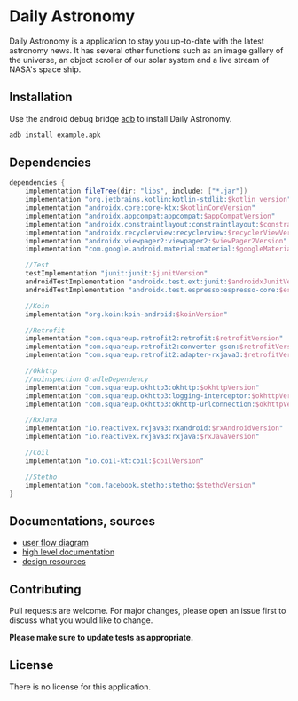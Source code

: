 # Daily Astronomy

Daily Astronomy is a application to stay you up-to-date with the latest astronomy news. It has several other functions such as an image gallery of the universe, an object scroller of our solar system and a live stream of NASA's space ship.

## Installation

Use the android debug bridge [adb](https://developer.android.com/studio/command-line/adb) to install Daily Astronomy.

```bash
adb install example.apk
```

## Dependencies

```gradle
dependencies {
    implementation fileTree(dir: "libs", include: ["*.jar"])
    implementation "org.jetbrains.kotlin:kotlin-stdlib:$kotlin_version"
    implementation "androidx.core:core-ktx:$kotlinCoreVersion"
    implementation "androidx.appcompat:appcompat:$appCompatVersion"
    implementation "androidx.constraintlayout:constraintlayout:$constraintLayoutVersion"
    implementation "androidx.recyclerview:recyclerview:$recyclerViewVersion"
    implementation "androidx.viewpager2:viewpager2:$viewPager2Version"
    implementation "com.google.android.material:material:$googleMaterialVersion"

    //Test
    testImplementation "junit:junit:$junitVersion"
    androidTestImplementation "androidx.test.ext:junit:$androidxJunitVersion"
    androidTestImplementation "androidx.test.espresso:espresso-core:$espressoVersion"

    //Koin
    implementation "org.koin:koin-android:$koinVersion"

    //Retrofit
    implementation "com.squareup.retrofit2:retrofit:$retrofitVersion"
    implementation "com.squareup.retrofit2:converter-gson:$retrofitVersion"
    implementation "com.squareup.retrofit2:adapter-rxjava3:$retrofitVersion"

    //Okhttp
    //noinspection GradleDependency
    implementation "com.squareup.okhttp3:okhttp:$okhttpVersion"
    implementation "com.squareup.okhttp3:logging-interceptor:$okhttpVersion"
    implementation "com.squareup.okhttp3:okhttp-urlconnection:$okhttpVersion"

    //RxJava
    implementation "io.reactivex.rxjava3:rxandroid:$rxAndroidVersion"
    implementation "io.reactivex.rxjava3:rxjava:$rxJavaVersion"

    //Coil
    implementation "io.coil-kt:coil:$coilVersion"

    //Stetho
    implementation "com.facebook.stetho:stetho:$stethoVersion"
}
```

## Documentations, sources
- [user flow diagram](https://teams.microsoft.com/l/file/FD01946C-BB75-460F-A2F7-772C3472B9DC?tenantId=b41b72d0-4e9f-4c26-8a69-f949f367c91d&fileType=pdf&objectUrl=https%3A%2F%2Fepam.sharepoint.com%2Fsites%2FEPAMSpaceRmobileteam%2FShared%20Documents%2FGeneral%2FDaily%20Astronomy%20flow.pdf&baseUrl=https%3A%2F%2Fepam.sharepoint.com%2Fsites%2FEPAMSpaceRmobileteam&serviceName=teams&threadId=19:062154285c164e66a34c136ce2ecd662@thread.tacv2&groupId=7c08a3b2-9a94-4080-8d1d-90734c988328)
- [high level documentation](https://teams.microsoft.com/l/file/ECD5B0B8-91AC-45E6-AF3E-628894538494?tenantId=b41b72d0-4e9f-4c26-8a69-f949f367c91d&fileType=docx&objectUrl=https%3A%2F%2Fepam.sharepoint.com%2Fsites%2FEPAMSpaceRmobileteam%2FShared%20Documents%2FGeneral%2FAndroid_Daily_Astronomy_high_level_doc.docx&baseUrl=https%3A%2F%2Fepam.sharepoint.com%2Fsites%2FEPAMSpaceRmobileteam&serviceName=teams&threadId=19:062154285c164e66a34c136ce2ecd662@thread.tacv2&groupId=7c08a3b2-9a94-4080-8d1d-90734c988328)
- [design resources](https://epam.sharepoint.com/sites/EPAMSpaceRmobileteam/Shared%20Documents/General/Daily_Astronomy_design.rar)

## Contributing
Pull requests are welcome. For major changes, please open an issue first to discuss what you would like to change.

**Please make sure to update tests as appropriate.**

## License
There is no license for this application.